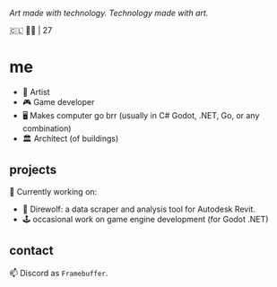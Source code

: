 _Art made with technology. Technology made with art._

🇨🇱 🏳️‍🌈 | 27

# me
- 🎨 Artist
- 🎮 Game developer
- 🖥️ Makes computer go brr (usually in C# Godot, .NET, Go, or any combination)
- 🏛️ Architect (of buildings)

## projects
🔭 Currently working on:
- 🐺 Direwolf: a data scraper and analysis tool for Autodesk Revit.
- 🕹️ occasional work on game engine development (for Godot .NET)

## contact
📫 Discord as `Framebuffer`.
